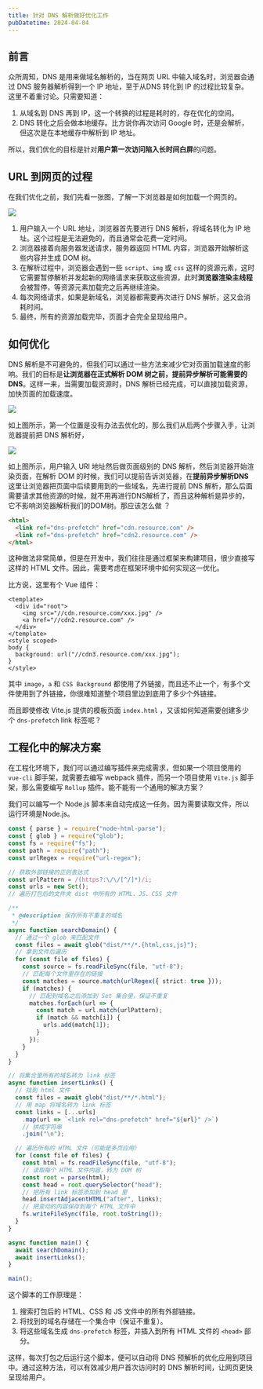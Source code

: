 ```yaml
---
title: 针对 DNS 解析做好优化工作
pubDatetime: 2024-04-04
---
```


## 前言

众所周知，DNS 是用来做域名解析的，当在网页 URL 中输入域名时，浏览器会通过 DNS 服务器解析得到一个 IP 地址，至于从DNS 转化到 IP 的过程比较复杂。这里不着重讨论。只需要知道：

1. 从域名到 DNS 再到 IP，这一个转换的过程是耗时的，存在优化的空间。
2. DNS 转化之后会做本地缓存。比方说你再次访问 Google 时，还是会解析，但这次是在本地缓存中解析到 IP 地址。

所以，我们优化的目标是针对**用户第一次访问陷入长时间白屏**的问题。

## URL 到网页的过程

在我们优化之前，我们先看一张图，了解一下浏览器是如何加载一个网页的。

![](https://s2.loli.net/2024/08/29/NHKs8RUuy7Qot4W.png)

1. 用户输入一个 URL 地址，浏览器首先要进行 DNS 解析，将域名转化为 IP 地址。这个过程是无法避免的，而且通常会花费一定时间。
2. 浏览器接着向服务器发送请求，服务器返回 HTML 内容，浏览器开始解析这些内容并生成 DOM 树。
3. 在解析过程中，浏览器会遇到一些 `script`、`img` 或 `css` 这样的资源元素，这时它需要暂停解析并发起新的网络请求来获取这些资源，此时**浏览器渲染主线程**会被暂停，等资源元素加载完之后再继续渲染。
4. 每次网络请求，如果是新域名，浏览器都需要再次进行 DNS 解析，这又会消耗时间。
5. 最终，所有的资源加载完毕，页面才会完全呈现给用户。

## 如何优化

DNS 解析是不可避免的，但我们可以通过一些方法来减少它对页面加载速度的影响。我们的目标是**让浏览器在正式解析 DOM 树之前，提前异步解析可能需要的 DNS**。这样一来，当需要加载资源时，DNS 解析已经完成，可以直接加载资源，加快页面的加载速度。

![](https://s2.loli.net/2024/08/29/hdgsjt19RSolTqW.png)

如上图所示，第一个位置是没有办法去优化的，那么我们从后两个步骤入手，让浏览器提前把 DNS 解析好，

![](https://s2.loli.net/2024/08/29/yAib3q7c6VwnD4S.png)

如上图所示，用户输入 URl 地址然后做页面级别的 DNS 解析，然后浏览器开始渲染页面，在解析 DOM 的时候，我们可以提前告诉浏览器，在**提前异步解析DNS**这里让浏览器把页面中后续要用到的一些域名，先进行提前 DNS 解析，那么后面需要请求其他资源的时候，就不用再进行DNS解析了，而且这种解析是异步的，它不影响浏览器解析我们的DOM树。那应该怎么做 ？

```html
<html>
  <link ref="dns-prefetch" href="cdn.resource.com" />
  <link ref="dns-prefetch" href="cdn2.resource.com" />
</html>
```

这种做法非常简单，但是在开发中，我们往往是通过框架来构建项目，很少直接写这样的 HTML 文件。因此，需要考虑在框架环境中如何实现这一优化。

比方说，这里有个 Vue 组件：

```vue
<template>
  <div id="root">
    <img src="//cdn.resource.com/xxx.jpg" />
    <a href="//cdn2.resource.com" />
  </div>
</template>
<style scoped>
body {
  background: url("//cdn3.resource.com/xxx.jpg");
}
</style>
```

其中 `image`，`a` 和 `CSS Background` 都使用了外链接，而且还不止一个，有多个文件使用到了外链接，你很难知道整个项目里边到底用了多少个外链接。

而且即使修改 Vite.js 提供的模板页面 `index.html` ，又该如何知道需要创建多少个 `dns-prefetch` link 标签呢？

## 工程化中的解决方案

在工程化环境下，我们可以通过编写插件来完成需求，但如果一个项目使用的 `vue-cli` 脚手架，就需要去编写 webpack 插件，而另一个项目使用 `Vite.js` 脚手架，那么需要编写 `Rollup` 插件。能不能有一个通用的解决方案？

我们可以编写一个 Node.js 脚本来自动完成这一任务。因为需要读取文件，所以运行环境是Node.js。

```ts
const { parse } = require("node-html-parse");
const { glob } = require("glob");
const fs = require("fs");
const path = require("path");
const urlRegex = require("url-regex");

// 获取外部链接的正则表达式
const urlPattern = /(https?:\/\/[^/]*)/i;
const urls = new Set();
// 遍历打包后的文件夹 dist 中所有的 HTML、JS、CSS 文件

/**
 * @description 保存所有不重复的域名
 */
async function searchDomain() {
  // 通过一个 glob 来匹配文件
  const files = await glob("dist/**/*.{html,css,js}");
  // 拿到文件后遍历
  for (const file of files) {
    const source = fs.readFileSync(file, "utf-8");
    // 匹配每个文件里存在的链接
    const matches = source.match(urlRegex({ strict: true }));
    if (matches) {
      // 匹配到域名之后添加到 Set 集合里，保证不重复
      matches.forEach(url => {
        const match = url.match(urlPattern);
        if (match && match[i]) {
          urls.add(match[1]);
        }
      });
    }
  }
}

// 将集合里所有的域名转为 link 标签
async function insertLinks() {
  // 找到 html 文件
  const files = await glob("dist/**/*.html");
  // 用 map 将域名转为 link 标签
  const links = [...urls]
    .map(url => `<link rel="dns-prefetch" href="${url}" />`)
    // 拼成字符串
    .join("\n");

  // 遍历所有的 HTML 文件（可能是多页应用）
  for (const file of files) {
    const html = fs.readFileSync(file, "utf-8");
    // 读取每个 HTML 文件内容，转为 DOM 树
    const root = parse(html);
    const head = root.querySelector("head");
    // 把所有 link 标签添加到 head 里
    head.insertAdjacentHTML("after", links);
    // 把变动的内容保存到每个 HTML 文件中
    fs.writeFileSync(file, root.toString());
  }
}

async function main() {
  await searchDomain();
  await insertLinks();
}

main();
```

这个脚本的工作原理是：

1. 搜索打包后的 HTML、CSS 和 JS 文件中的所有外部链接。
2. 将找到的域名存储在一个集合中（保证不重复）。
3. 将这些域名生成 `dns-prefetch` 标签，并插入到所有 HTML 文件的 `<head>` 部分。

这样，每次打包之后运行这个脚本，便可以自动将 DNS 预解析的优化应用到项目中。通过这种方法，可以有效减少用户首次访问时的 DNS 解析时间，让网页更快呈现给用户。
